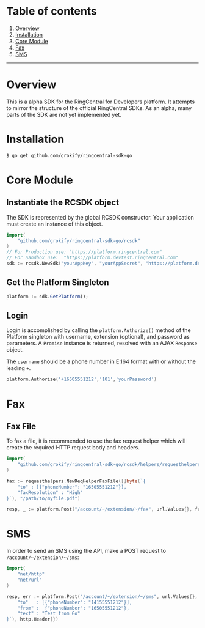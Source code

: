 # Table of contents

1. [Overview](#overview)
2. [Installation](#installation)
3. [Core Module](#core-module)
4. [Fax](#fax)
4. [SMS](#sms)

***

# Overview

This is a alpha SDK for the RingCentral for Developers platform. It attempts to mirror the structure of the official RingCentral SDKs. As an alpha, many parts of the SDK are not yet implemented yet.

# Installation

```bash
$ go get github.com/grokify/ringcentral-sdk-go
```

# Core Module

## Instantiate the RCSDK object

The SDK is represented by the global RCSDK constructor. Your application must create an instance of this object.

```go
import(
	"github.com/grokify/ringcentral-sdk-go/rcsdk"
)
// For Production use: "https://platform.ringcentral.com"
// For Sandbox use:  "https://platform.devtest.ringcentral.com"
sdk := rcsdk.NewSdk("yourAppKey", "yourAppSecret", "https://platform.devtest.ringcentral.com")
```

## Get the Platform Singleton

```js
platform := sdk.GetPlatform();
```

## Login

Login is accomplished by calling the `platform.Authorize()` method of the Platform singleton with username, extension
(optional), and password as parameters. A `Promise` instance is returned, resolved with an AJAX `Response` object.

The `username` should be a phone number in E.164 format with or without the leading `+`.

```go
platform.Authorize('+16505551212','101','yourPassword')
```

# Fax

## Fax File

To fax a file, it is recommended to use the fax request helper which will create the required HTTP request body and headers.

```go
import(
	"github.com/grokify/ringcentral-sdk-go/rcsdk/helpers/requesthelpers"
)

fax := requesthelpers.NewReqHelperFaxFile([]byte(`{ 
	"to" : [{"phoneNumber": "16505551212"}],
	"faxResolution" : "High"
}`), "/path/to/myfile.pdf")

resp, _ := platform.Post("/account/~/extension/~/fax", url.Values{}, fax.GetBody(), fax.GetHeaders())
```

# SMS

In order to send an SMS using the API, make a POST request to `/account/~/extension/~/sms`:

```go
import(
	"net/http"
	"net/url"
)

resp, err := platform.Post("/account/~/extension/~/sms", url.Values{}, []byte(`{ 
	"to"   : [{"phoneNumber": "14155551212"}],
	"from" :  {"phoneNumber": "16505551212"}, 
	"text" : "Test from Go"
}`), http.Header{})
```

